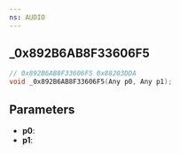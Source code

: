 ```yaml
---
ns: AUDIO
---
```

## _0x892B6AB8F33606F5

```c
// 0x892B6AB8F33606F5 0x88203DDA
void _0x892B6AB8F33606F5(Any p0, Any p1);
```


## Parameters
* **p0**: 
* **p1**: 

